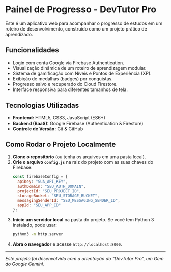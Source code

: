 # Painel de Progresso - DevTutor Pro

Este é um aplicativo web para acompanhar o progresso de estudos em um roteiro de desenvolvimento, construído como um projeto prático de aprendizado.

## Funcionalidades

* Login com conta Google via Firebase Authentication.
* Visualização dinâmica de um roteiro de aprendizagem modular.
* Sistema de gamificação com Níveis e Pontos de Experiência (XP).
* Exibição de medalhas (badges) por conquistas.
* Progresso salvo e recuperado do Cloud Firestore.
* Interface responsiva para diferentes tamanhos de tela.

## Tecnologias Utilizadas

* **Frontend:** HTML5, CSS3, JavaScript (ES6+)
* **Backend (BaaS):** Google Firebase (Authentication & Firestore)
* **Controle de Versão:** Git & GitHub

## Como Rodar o Projeto Localmente

1.  **Clone o repositório** (ou tenha os arquivos em uma pasta local).
2.  **Crie o arquivo `config.js`** na raiz do projeto com as suas chaves do Firebase:
    ```javascript
    const firebaseConfig = {
      apiKey: "SUA_API_KEY",
      authDomain: "SEU_AUTH_DOMAIN",
      projectId: "SEU_PROJECT_ID",
      storageBucket: "SEU_STORAGE_BUCKET",
      messagingSenderId: "SEU_MESSAGING_SENDER_ID",
      appId: "SEU_APP_ID"
    };
    ```
3.  **Inicie um servidor local** na pasta do projeto. Se você tem Python 3 instalado, pode usar:
    ```bash
    python3 -m http.server
    ```
4.  **Abra o navegador** e acesse `http://localhost:8000`.

---
*Este projeto foi desenvolvido com a orientação do "DevTutor Pro", um Gem do Google Gemini.*
